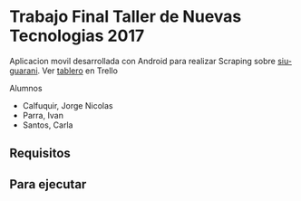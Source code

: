 # Trabajo Final Taller de Nuevas Tecnologias 2017 #

Aplicacion movil desarrollada con Android para realizar Scraping sobre [siu-guarani][guarani-path]. Ver [tablero][tablero-path] en Trello

[guarani-path]: http://www.dit.ing.unp.edu.ar/v2070/www/

[tablero-path]:https://trello.com/b/b76gl2IC/scraping-guarani


Alumnos
  - Calfuquir, Jorge Nicolas
  - Parra, Ivan
  - Santos, Carla

## Requisitos ##

## Para ejecutar ##







